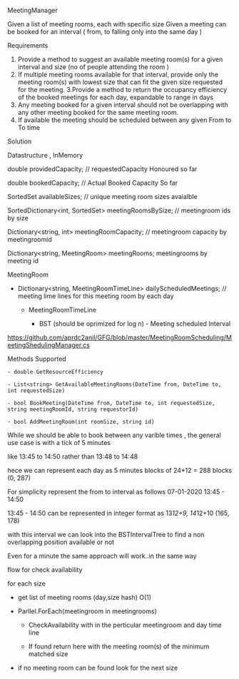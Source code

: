 MeetingManager


Given a list of meeting rooms, each with specific size
Given a meeting can be booked for an interval ( from, to falling only into the same day )


Requirements

1. Provide a method to suggest an available meeting room(s) for a given interval and size (no of people attending the room ) 
2. If multiple meeting rooms available for that interval, provide only the meeting room(s) with lowest size that can fit the given size requested for the meeting.
3.Provide a method to return the occupancy efficiency of the booked meetings for each day, expandable to range in days
4. Any meeting booked for a given interval should not be overlapping with any other meeting booked for the same meeting room. 
5. If available the meeting should be scheduled between any given From to To time



Solution

Datastructure , InMemory
     
double providedCapacity; // requestedCapacity Honoured so far

double bookedCapacity; // Actual Booked Capacity So far

SortedSet<int> availableSizes; // unique meeting room sizes avaialble
     
SortedDictionary<int, SortedSet<string>> meetingRoomsBySize; // meetingroom ids by size
     
Dictionary<string, int> meetingRoomCapacity; // meetingroom capacity by meetingroomid
    
Dictionary<string, MeetingRoom> meetingRooms; meetingrooms by meeting id

MeetingRoom

   - Dictionary<string, MeetingRoomTimeLine> dailyScheduledMeetings; // meeting lime lines for this meeting room by each day
   
     - MeetingRoomTimeLine
     
         - BST (should be oprimized for log n)
                - Meeting scheduled Interval

https://github.com/aprdc2anil/GFG/blob/master/MeetingRoomScheduling/MeetingShedulingManager.cs   

Methods Supported

    - double GetResourceEfficiency
    
    - List<string> GetAvailableMeetingRooms(DateTime from, DateTime to, int requestedSize)
    
    - bool BookMeeting(DateTime from, DateTime to, int requestedSize, string meetingRoomId, string requestorId)
    
    - bool AddMeetingRoom(int roomSize, string id)
  

While we should be able to book between any varible times , the general use case is with a tick of 5 minutes

like 13:45 to 14:50 rather than 13:48 to 14:48

hece we can represent each day as 5 minutes blocks   of 24*12 = 288 blocks (0, 287)

For simplicity represent the from to interval as follows
07-01-2020 13:45 - 14:50

13:45 - 14:50 can be represented in integer format as  13*12+9, 14*12+10 (165, 178)

with this interval we can look into the BSTIntervalTree to find a non overlapping position available or not

Even for a minute the same approach will work..in the same way

flow for check availability
   
for each size

  - get list of meeting rooms (day,size hash) O(1)
  
  - Parllel.ForEach(meetingroom in meetingrooms)
  
       - CheckAvailability with in the perticular meetingroom and day time line
       
       - If found return here with the meeting room(s) of the minimum matched size
       
  - if no meeting room can be found look for the next size
